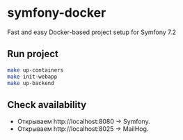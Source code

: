 # symfony-docker

Fast and easy Docker-based project setup for Symfony 7.2

## Run project

```bash
make up-containers
make init-webapp
make up-backend
```

## Check availability

- Открываем http://localhost:8080 → Symfony.
- Открываем http://localhost:8025 → MailHog.